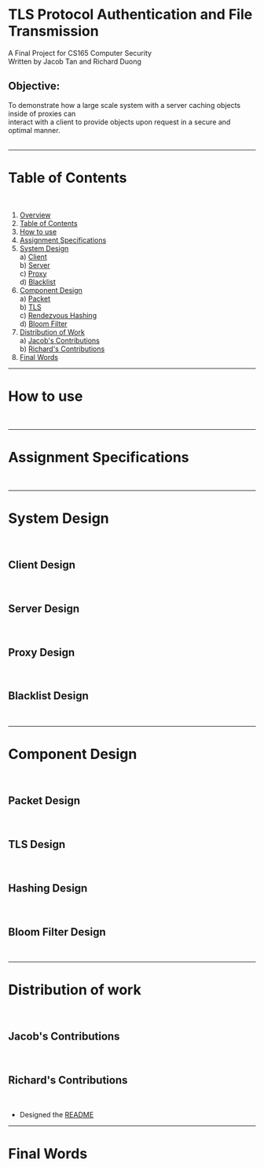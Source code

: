 
TLS Protocol Authentication and File Transmission
=================================================
<a name="overview"/>
A Final Project for CS165 Computer Security<br>
Written by Jacob Tan and Richard Duong<br>

## Objective:
To demonstrate how a large scale system with a server caching objects inside of proxies can<br>
interact with a client to provide objects upon request in a secure and optimal manner.<br><br>

___

Table of Contents
=================
<a name="table-of-contents"/><br>

1. [Overview](#overview)<br>
2. [Table of Contents](#table-of-contents)<br>
3. [How to use](#how-to-use)<br>
4. [Assignment Specifications](#specifications)<br>
5. [System Design](#system-design)<br>
        a) [Client](#client-design)<br>
        b) [Server](#server-design)<br>
        c) [Proxy](#proxy-design)<br>
        d) [Blacklist](#blacklist-design)<br>
6. [Component Design](#component-design)<br>
        a) [Packet](#packet-design)<br>
        b) [TLS](#tls-design)<br>
        c) [Rendezvous Hashing](#hashing-design)<br>
        d) [Bloom Filter](#bloom-filter-design)<br>
5. [Distribution of Work](#distribution-of-work)<br>
        a) [Jacob's Contributions](#jacob-contribution)<br>
        b) [Richard's Contributions](#richard-contribution)<br>
6. [Final Words](#final-words)<br>

___

How to use
==========
<a name="how-to-use"/><br>

___

Assignment Specifications
=========================
<a name="specifications"/><br>

___

System Design
=============
<a name="system-design"/><br>

## Client Design
<a name="client-design"/><br>

## Server Design
<a name="server-design"/><br>

## Proxy Design
<a name="proxy-design"/><br>

## Blacklist Design
<a name="blacklist-design"/><br>

___

Component Design
================
<a name="component-design"/><br>

## Packet Design
<a name="packet-design"/><br>

## TLS Design
<a name="tls-design"/><br>

## Hashing Design
<a name="hashing-design"/><br>

## Bloom Filter Design
<a name="bloom-filter"/><br>

___

Distribution of work
====================
<a name="distribution-of-work"/><br>
  
## Jacob's Contributions
<a name="jacob-contribution"/><br>
  
## Richard's Contributions
<a name="richard-contribution"/><br>
    
+ Designed the [README](readme.md)
  
___ 

Final Words
===========
<a name="final-words"/><br>



  
